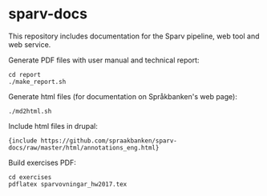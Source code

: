 # sparv-docs
This repository includes documentation for the Sparv pipeline, web tool and web service.

Generate PDF files with user manual and technical report:

    cd report
    ./make_report.sh

Generate html files (for documentation on Språkbanken's web page):

    ./md2html.sh

Include html files in drupal:

    {include https://github.com/spraakbanken/sparv-docs/raw/master/html/annotations_eng.html}

Build exercises PDF:

    cd exercises
    pdflatex sparvovningar_hw2017.tex
